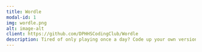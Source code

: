 ```yaml
---
title: Wordle
modal-id: 1
img: wordle.png
alt: image-alt
client: https://github.com/DPHHSCodingClub/Wordle
description: Tired of only playing once a day? Code up your own version!
---
```

